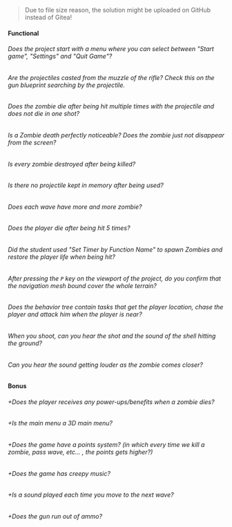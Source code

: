 > Due to file size reason, the solution might be uploaded on GitHub instead of Gitea!

#### Functional

###### Does the project start with a menu where you can select between "Start game", "Settings" and "Quit Game"?

###### Are the projectiles casted from the muzzle of the rifle? Check this on the gun blueprint searching by the projectile.

###### Does the zombie die after being hit multiple times with the projectile and does not die in one shot?

###### Is a Zombie death perfectly noticeable? Does the zombie just not disappear from the screen?

###### Is every zombie destroyed after being killed?

###### Is there no projectile kept in memory after being used?

###### Does each wave have more and more zombie?

###### Does the player die after being hit 5 times?

###### Did the student used "Set Timer by Function Name" to spawn Zombies and restore the player life when being hit?

###### After pressing the `P` key on the viewport of the project, do you confirm that the navigation mesh bound cover the whole terrain?

###### Does the behavior tree contain tasks that get the player location, chase the player and attack him when the player is near?

###### When you shoot, can you hear the shot and the sound of the shell hitting the ground?

###### Can you hear the sound getting louder as the zombie comes closer?

#### Bonus

###### +Does the player receives any power-ups/benefits when a zombie dies?

###### +Is the main menu a 3D main menu?

###### +Does the game have a points system? (in which every time we kill a zombie, pass wave, etc... , the points gets higher?)

###### +Does the game has creepy music?

###### +Is a sound played each time you move to the next wave?

###### +Does the gun run out of ammo?
